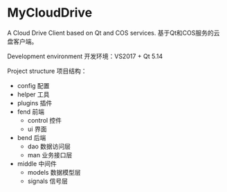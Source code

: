 # MyCloudDrive
A Cloud Drive Client based on Qt and COS services. 基于Qt和COS服务的云盘客户端。

Development environment 开发环境：VS2017 + Qt 5.14

Project structure 项目结构：

- config 配置
- helper 工具
- plugins 插件
- fend 前端
  - control 控件
  - ui 界面
- bend 后端
  - dao 数据访问层
  - man 业务接口层
- middle 中间件
  - models 数据模型层
  - signals 信号层

